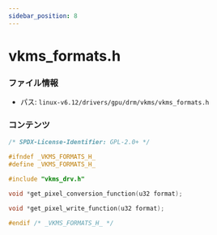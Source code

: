 ```yaml
---
sidebar_position: 8
---
```

# vkms_formats.h

### ファイル情報

- パス: `linux-v6.12/drivers/gpu/drm/vkms/vkms_formats.h`

### コンテンツ

```h
/* SPDX-License-Identifier: GPL-2.0+ */

#ifndef _VKMS_FORMATS_H_
#define _VKMS_FORMATS_H_

#include "vkms_drv.h"

void *get_pixel_conversion_function(u32 format);

void *get_pixel_write_function(u32 format);

#endif /* _VKMS_FORMATS_H_ */

```
